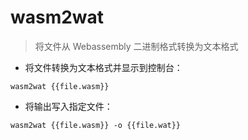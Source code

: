 # wasm2wat

> 将文件从 Webassembly 二进制格式转换为文本格式

- 将文件转换为文本格式并显示到控制台：

`wasm2wat {{file.wasm}}`

- 将输出写入指定文件：

`wasm2wat {{file.wasm}} -o {{file.wat}}`

[#]: contributors: ([Datura stramonium L.])